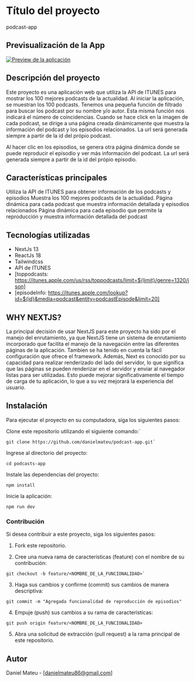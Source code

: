 # Título del proyecto
podcast-app

## Previsualización de la App
[![Preview de la aplicación](https://img.youtube.com/vi/aQlg4CkUNFA/0.jpg)](https://www.youtube.com/watch?v=aQlg4CkUNFA)

## Descripción del proyecto
Este proyecto es una aplicación web que utiliza la API de ITUNES para mostrar los 100 mejores podcasts de la actualidad. Al iniciar la aplicación, se muestran los 100 podcasts. Tenemos una pequeña función de filtrado para buscar los podcast por su nombre y/o autor. Esta mísma función nos indicará el número de coincidencias. Cuando se hace click en la imagen de cada podcast, se dirige a una página creada dinámicamente que muestra la información del podcast y los episodios relacionados. La url será generada siempre a partir de la id del própio podcast.

 Al hacer clic en los episodios, se genera otra página dinámica donde se puede reproducir el episodio y ver más información del podcast. La url será generada siempre a partir de la id del própio episodio.

## Características principales
Utiliza la API de ITUNES para obtener información de los podcasts y episodios
Muestra los 100 mejores podcasts de la actualidad.
Página dinámica para cada podcast que muestra información detallada y episodios relacionados
Página dinámica para cada episodio que permite la reproducción y muestra información detallada del podcast

## Tecnologías utilizadas
- NextJs 13
- ReactJs 18
- Tailwindcss
- API de ITUNES 
- [toppodcasts: https://itunes.apple.com/us/rss/toppodcasts/limit=${limit}/genre=1320/json]
- [episodeInfo: https://itunes.apple.com/lookup?id=${id}&media=podcast&entity=podcastEpisode&limit=20]

## WHY NEXTJS?
La principal decisión de usar NextJS para este proyecto ha sido por el manejo del enrutamiento, ya que NextJS tiene un sistema de enrutamiento incorporado que facilita el manejo de la navegación entre las diferentes páginas de la aplicación. 
Tambien se ha tenido en cuenta la fácil configuración que ofrece el framework.
Además, Next es conocido por su capacidad para realizar renderizado del lado del servidor, lo que significa que las páginas se pueden renderizar en el servidor y enviar al navegador listas para ser utilizadas. Esto puede mejorar significativamente el tiempo de carga de tu aplicación, lo que a su vez mejorará la experiencia del usuario.

## Instalación
Para ejecutar el proyecto en su computadora, siga los siguientes pasos:

Clone este repositorio utilizando el siguiente comando:`

````
git clone https://github.com/danielmateu/podcast-app.git`
````

Ingrese al directorio del proyecto:
```
cd podcasts-app
```

Instale las dependencias del proyecto:
````
npm install
````

Inicie la aplicación:
````
npm run dev
````

### Contribución
Si desea contribuir a este proyecto, siga los siguientes pasos:

1. Fork este repositorio.

2. Cree una nueva rama de características (feature) con el nombre de su contribución:
````
git checkout -b feature/<NOMBRE_DE_LA_FUNCIONALIDAD>`
````
3. Haga sus cambios y confirme (commit) sus cambios de manera descriptiva:
````
git commit -m "Agregada funcionalidad de reproducción de episodios"
````
4. Empuje (push) sus cambios a su rama de características:
````
git push origin feature/<NOMBRE_DE_LA_FUNCIONALIDAD>
````
5. Abra una solicitud de extracción (pull request) a la rama principal de este repositorio.

## Autor
Daniel Mateu - [danielmateu86@gmail.com]
